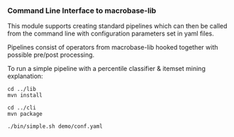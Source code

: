 ### Command Line Interface to macrobase-lib

This module supports creating standard pipelines 
which can then be called from the command line with
configuration parameters set in yaml files.

Pipelines consist of operators from macrobase-lib
hooked together with possible pre/post processing.

To run a simple pipeline with a percentile classifier
& itemset mining explanation:

```
cd ../lib
mvn install

cd ../cli
mvn package

./bin/simple.sh demo/conf.yaml
```
